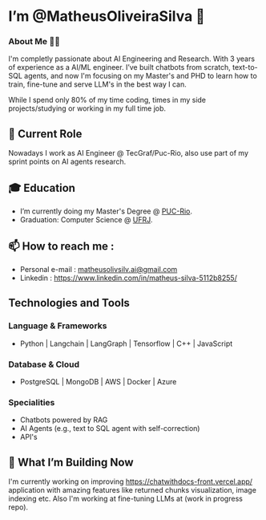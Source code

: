 # I’m @MatheusOliveiraSilva 👋
### About Me 👨‍💻

I'm completly passionate about AI Engineering and Research. With 3 years of experience as a AI/ML engineer. I’ve built chatbots from scratch, text-to-SQL agents, and now I'm focusing on my Master's and PHD to learn how to train, fine-tune and serve LLM's in the best way I can.

While I spend only 80% of my time coding, times in my side projects/studying or working in my full time job.

## 📌 Current Role 

Nowadays I work as AI Engineer @ TecGraf/Puc-Rio, also use part of my sprint points on AI agents research.

## 🎓 Education
- I’m currently doing my Master's Degree @ [PUC-Rio](https://www.inf.puc-rio.br/pos-graduacao/).
- Graduation: Computer Science @ [UFRJ](https://ufrj.br/en/).

## 📫 How to reach me :
  - Personal e-mail : matheusolivsilv.ai@gmail.com
  - Linkedin : https://www.linkedin.com/in/matheus-silva-5112b8255/

## Technologies and Tools

### Language & Frameworks
- Python | Langchain | LangGraph | Tensorflow | C++ | JavaScript

### Database & Cloud
- PostgreSQL | MongoDB | AWS | Docker | Azure

### Specialities
- Chatbots powered by RAG
- AI Agents (e.g., text to SQL agent with self-correction)
- API's

## 🚀 What I’m Building Now

I'm currently working on improving https://chatwithdocs-front.vercel.app/ application with amazing features like returned chunks visualization, image indexing etc. Also I'm working at fine-tuning LLMs at (work in progress repo).

